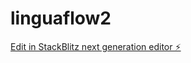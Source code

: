 # linguaflow2

[Edit in StackBlitz next generation editor ⚡️](https://stackblitz.com/~/github.com/etiennegwiavander/linguaflow)

